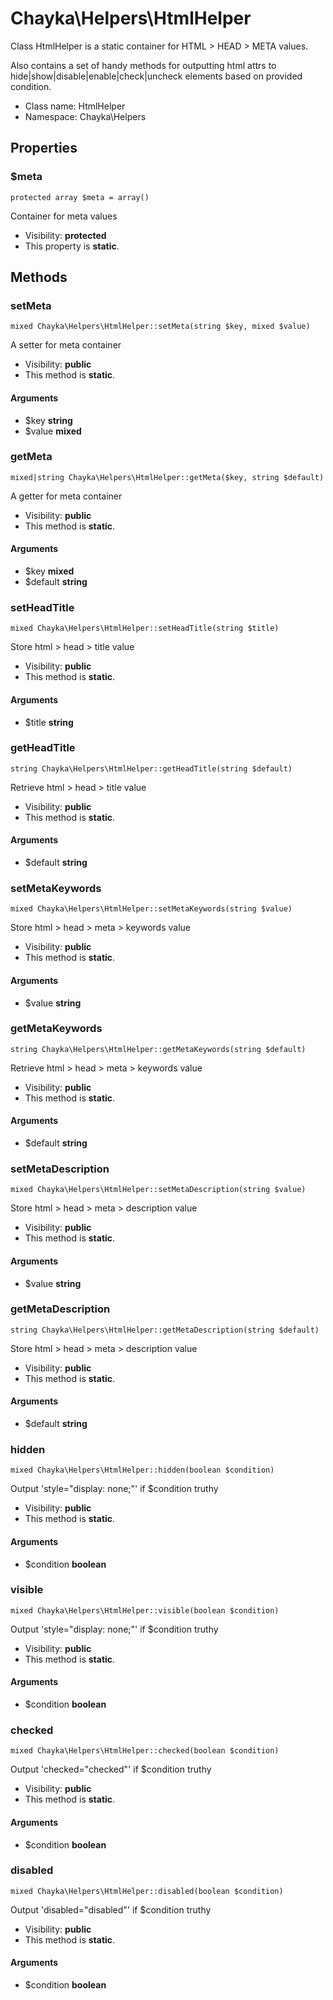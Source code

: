 Chayka\Helpers\HtmlHelper
===============

Class HtmlHelper is a static container for HTML &gt; HEAD &gt; META values.

Also contains a set of handy methods for outputting html attrs
to hide|show|disable|enable|check|uncheck elements based on provided condition.


* Class name: HtmlHelper
* Namespace: Chayka\Helpers





Properties
----------


### $meta

    protected array $meta = array()

Container for meta values



* Visibility: **protected**
* This property is **static**.


Methods
-------


### setMeta

    mixed Chayka\Helpers\HtmlHelper::setMeta(string $key, mixed $value)

A setter for meta container



* Visibility: **public**
* This method is **static**.


#### Arguments
* $key **string**
* $value **mixed**



### getMeta

    mixed|string Chayka\Helpers\HtmlHelper::getMeta($key, string $default)

A getter for meta container



* Visibility: **public**
* This method is **static**.


#### Arguments
* $key **mixed**
* $default **string**



### setHeadTitle

    mixed Chayka\Helpers\HtmlHelper::setHeadTitle(string $title)

Store html > head > title value



* Visibility: **public**
* This method is **static**.


#### Arguments
* $title **string**



### getHeadTitle

    string Chayka\Helpers\HtmlHelper::getHeadTitle(string $default)

Retrieve html > head > title value



* Visibility: **public**
* This method is **static**.


#### Arguments
* $default **string**



### setMetaKeywords

    mixed Chayka\Helpers\HtmlHelper::setMetaKeywords(string $value)

Store html > head > meta > keywords value



* Visibility: **public**
* This method is **static**.


#### Arguments
* $value **string**



### getMetaKeywords

    string Chayka\Helpers\HtmlHelper::getMetaKeywords(string $default)

Retrieve html > head > meta > keywords value



* Visibility: **public**
* This method is **static**.


#### Arguments
* $default **string**



### setMetaDescription

    mixed Chayka\Helpers\HtmlHelper::setMetaDescription(string $value)

Store html > head > meta > description value



* Visibility: **public**
* This method is **static**.


#### Arguments
* $value **string**



### getMetaDescription

    string Chayka\Helpers\HtmlHelper::getMetaDescription(string $default)

Store html > head > meta > description value



* Visibility: **public**
* This method is **static**.


#### Arguments
* $default **string**



### hidden

    mixed Chayka\Helpers\HtmlHelper::hidden(boolean $condition)

Output 'style="display: none;"' if $condition truthy



* Visibility: **public**
* This method is **static**.


#### Arguments
* $condition **boolean**



### visible

    mixed Chayka\Helpers\HtmlHelper::visible(boolean $condition)

Output 'style="display: none;"' if $condition truthy



* Visibility: **public**
* This method is **static**.


#### Arguments
* $condition **boolean**



### checked

    mixed Chayka\Helpers\HtmlHelper::checked(boolean $condition)

Output 'checked="checked"' if $condition truthy



* Visibility: **public**
* This method is **static**.


#### Arguments
* $condition **boolean**



### disabled

    mixed Chayka\Helpers\HtmlHelper::disabled(boolean $condition)

Output 'disabled="disabled"' if $condition truthy



* Visibility: **public**
* This method is **static**.


#### Arguments
* $condition **boolean**



